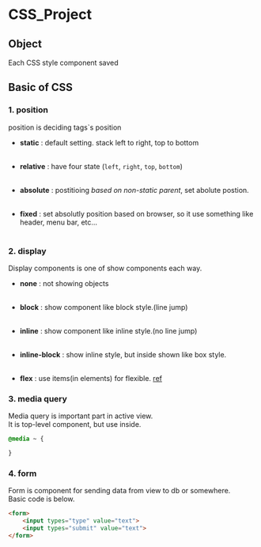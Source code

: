 # CSS_Project

## Object
Each CSS style component saved

## Basic of CSS
### 1. position 
position is deciding tags`s position
 - **static** : default setting. stack left to right, top to bottom<br><br>
 
 - **relative** : have four state (`left`, `right`, `top`, `bottom`)<br><br>

 - **absolute** : postitioing *based on non-static parent*, set abolute postion.<br><br>

 - **fixed** : set absolutly position based on browser, so it use something like header, menu bar, etc...<br><br>


### 2. display 
Display components is one of show components each way.
 - **none** : not showing objects<br><br>

 - **block** : show component like block style.(line jump)<br><br>

 - **inline** : show component like inline style.(no line jump)<br><br>

 - **inline-block** : show inline style, but inside shown like box style.<br><br>

 - **flex** : use items(in elements) for flexible. [ref](https://github.com/syleLim/CSS_Project/tree/master/DIV_LAYOUT#display--flex)


### 3. media query
Media query is important part in active view.<br>
It is top-level component, but use inside.

```css
@media ~ {

}
```

### 4. form
Form is component for sending data from view to db or somewhere.<br>Basic code is below.
```html
<form>
	<input types="type" value="text">
	<input types="submit" value="text">
</form>
```